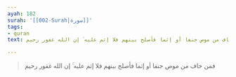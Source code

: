 ```yaml
---
ayah: 182
surah: '[[002-Surah|سورة]]'
tags:
- quran
text: فمن خاف من موص جنفا أو إثما فأصلح بينهم فلا إثم عليه ۚ إن الله غفور رحيم

---
```

> فمن خاف من موص جنفا أو إثما فأصلح بينهم فلا إثم عليه ۚ إن الله غفور رحيم
